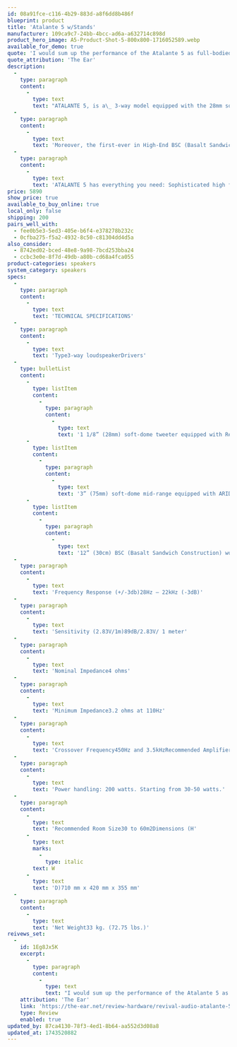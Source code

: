 ```yaml
---
id: 08a91fce-c116-4b29-883d-a8f6dd8b486f
blueprint: product
title: 'Atalante 5 w/Stands'
manufacturer: 109ca9c7-24bb-4bcc-ad6a-a632714c898d
product_hero_image: A5-Product-Shot-5-800x800-1716052589.webp
available_for_demo: true
quote: 'I would sum up the performance of the Atalante 5 as full-bodied, detailed, and dynamic, with a wide and deep soundstage.'
quote_attribution: 'The Ear'
description:
  -
    type: paragraph
    content:
      -
        type: text
        text: "ATALANTE 5, is a\_ 3-way model equipped with the 28mm soft-dome tweeter, 75mm mid-range driver, and its built-in Revival Audio ARID+ (Anti Reflection Inner Dome) patented technology, that can absorb 95+% of resonance in the chamber."
  -
    type: paragraph
    content:
      -
        type: text
        text: 'Moreover, the first-ever in High-End BSC (Basalt Sandwich Construction) 12” woofer is the best balance found between rigidity and light-weight, with its great damping construction, provides fast and smooth responses with tight bass dynamics.'
  -
    type: paragraph
    content:
      -
        type: text
        text: 'ATALANTE 5 has everything you need: Sophisticated high frequencies, sweet mid-tone and impressive bass dynamics.'
price: 5890
show_price: true
available_to_buy_online: true
local_only: false
shipping: 200
pairs_well_with:
  - fee0b5e3-5ed3-405e-b6f4-e378278b232c
  - 0cfba275-f5a2-4932-8c50-c81304dd4d5a
also_consider:
  - 8742ed02-bced-48e8-9a98-7bcd253bba24
  - ccbc3e0e-8f7d-49db-a80b-cd68a4fca055
product-categories: speakers
system_category: speakers
specs:
  -
    type: paragraph
    content:
      -
        type: text
        text: 'TECHNICAL SPECIFICATIONS'
  -
    type: paragraph
    content:
      -
        type: text
        text: 'Type3-way loudspeakerDrivers'
  -
    type: bulletList
    content:
      -
        type: listItem
        content:
          -
            type: paragraph
            content:
              -
                type: text
                text: '1 1/8” (28mm) soft-dome tweeter equipped with Revival Audio ARID (Anti Reflection Inner Dome) patented technology with a large back chamber and low resonance frequency of 520Hz'
      -
        type: listItem
        content:
          -
            type: paragraph
            content:
              -
                type: text
                text: '3” (75mm) soft-dome mid-range equipped with ARID+ patent technology'
      -
        type: listItem
        content:
          -
            type: paragraph
            content:
              -
                type: text
                text: '12” (30cm) BSC (Basalt Sandwich Construction) woofer'
  -
    type: paragraph
    content:
      -
        type: text
        text: 'Frequency Response (+/-3db)28Hz – 22kHz (-3dB)'
  -
    type: paragraph
    content:
      -
        type: text
        text: 'Sensitivity (2.83V/1m)89dB/2.83V/ 1 meter'
  -
    type: paragraph
    content:
      -
        type: text
        text: 'Nominal Impedance4 ohms'
  -
    type: paragraph
    content:
      -
        type: text
        text: 'Minimum Impedance3.2 ohms at 110Hz'
  -
    type: paragraph
    content:
      -
        type: text
        text: 'Crossover Frequency450Hz and 3.5kHzRecommended Amplifier Power'
  -
    type: paragraph
    content:
      -
        type: text
        text: 'Power handling: 200 watts. Starting from 30-50 watts.'
  -
    type: paragraph
    content:
      -
        type: text
        text: 'Recommended Room Size30 to 60m2Dimensions (H'
      -
        type: text
        marks:
          -
            type: italic
        text: W
      -
        type: text
        text: 'D)710 mm x 420 mm x 355 mm'
  -
    type: paragraph
    content:
      -
        type: text
        text: 'Net Weight33 kg. (72.75 lbs.)'
reivews_set:
  -
    id: 1Eg8Jx5K
    excerpt:
      -
        type: paragraph
        content:
          -
            type: text
            text: "I would sum up the performance of the Atalante 5 as full-bodied, detailed, and dynamic, with a wide and deep soundstage. They sounded good with all types of music and often provided an entertaining rendition of poor recordings.\_"
    attribution: 'The Ear'
    link: 'https://the-ear.net/review-hardware/revival-audio-atalante-5-speakers-en/'
    type: Review
    enabled: true
updated_by: 87ca4130-78f3-4ed1-8b64-aa552d3d08a8
updated_at: 1743520882
---
```

